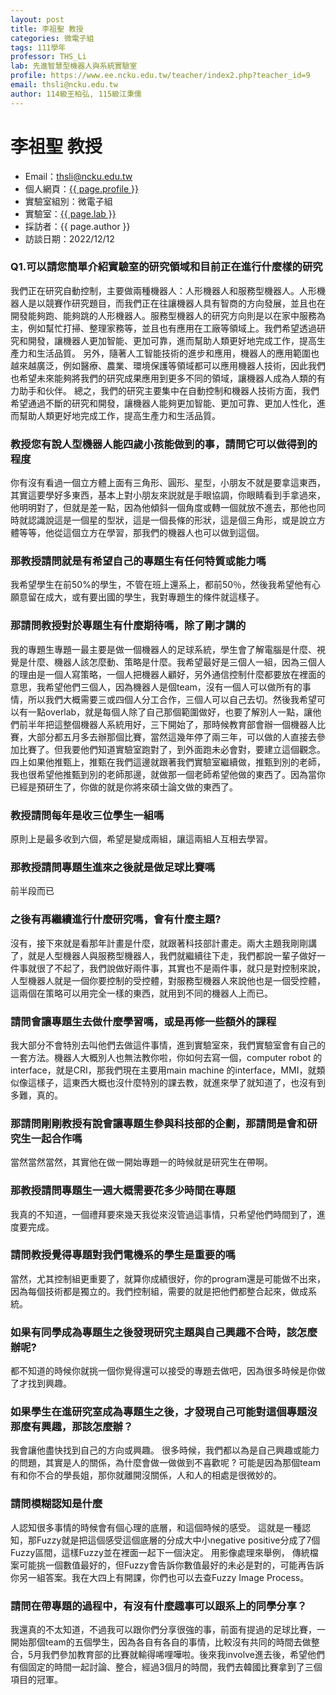 ```yaml
---
layout: post
title: 李祖聖 教授
categories: 微電子組
tags: 111學年
professor: THS_Li
lab: 先進智慧型機器人與系統實驗室
profile: https://www.ee.ncku.edu.tw/teacher/index2.php?teacher_id=9
email: thsli@ncku.edu.tw
author: 114級王柏弘, 115級江秉儒
---
```


# 李祖聖 教授

- Email：thsli@ncku.edu.tw
- 個人網頁：[{{ page.profile }}](https://www.ee.ncku.edu.tw/teacher/index2.php?teacher_id=9)
- 實驗室組別：微電子組
- 實驗室：[{{ page.lab }}]([https://www.ee.ncku.edu.tw/teacher/index2.php?teacher_id=11](http://www.airobotslab.com.tw/))
- 採訪者：{{ page.author }}
- 訪談日期：2022/12/12

### Q1.可以請您簡單介紹實驗室的研究領域和目前正在進行什麼樣的研究

我們正在研究自動控制，主要做兩種機器人：人形機器人和服務型機器人。人形機器人是以競賽作研究題目，而我們正在往讓機器人具有智商的方向發展，並且也在開發能夠跑、能夠跳的人形機器人。服務型機器人的研究方向則是以在家中服務為主，例如幫忙打掃、整理家務等，並且也有應用在工廠等領域上。我們希望透過研究和開發，讓機器人更加智能、更加可靠，進而幫助人類更好地完成工作，提高生產力和生活品質。
另外，隨著人工智能技術的進步和應用，機器人的應用範圍也越來越廣泛，例如醫療、農業、環境保護等領域都可以應用機器人技術，因此我們也希望未來能夠將我們的研究成果應用到更多不同的領域，讓機器人成為人類的有力助手和伙伴。
總之，我們的研究主要集中在自動控制和機器人技術方面，我們希望通過不斷的研究和開發，讓機器人能夠更加智能、更加可靠、更加人性化，進而幫助人類更好地完成工作，提高生產力和生活品質。

### 教授您有說人型機器人能四歲小孩能做到的事，請問它可以做得到的程度

你有沒有看過一個立方體上面有三角形、圓形、星型，小朋友不就是要拿這東西，其實這要學好多東西，基本上對小朋友來説就是手眼協調，你眼睛看到手拿過來，他明明對了，但就是差一點，因為他傾斜一個角度或轉一個就放不進去，那他也同時就認識說這是一個星的型狀，這是一個長條的形狀，這是個三角形，或是說立方體等等，他從這個立方在學習，那我們的機器人也可以做到這個。

### 那教授請問就是有希望自己的專題生有任何特質或能力嗎

我希望學生在前50%的學生，不管在班上還系上，都前50％，然後我希望他有心願意留在成大，或有要出國的學生，我對專題生的條件就這樣子。

### 那請問教授對於專題生有什麼期待嗎，除了剛才講的

我的專題生專題一最主要是做一個機器人的足球系統，學生會了解電腦是什麼、視覺是什麼、機器人該怎麼動、策略是什麼。我希望最好是三個人一組，因為三個人的理由是一個人寫策略，一個人把機器人顧好，另外通信控制什麼都要放在裡面的意思，我希望他們三個人，因為機器人是個team，沒有一個人可以做所有的事情，所以我們大概需要三或四個人分工合作，三個人可以自己去切。然後我希望可以有一點overlab，就是每個人除了自己那個範圍做好，也要了解別人一點，讓他們前半年把這整個機器人系統用好，三下開始了，那時候教育部會辦一個機器人比賽，大部分都五月多去辦那個比賽，當然這幾年停了兩三年，可以做的人直接去參加比賽了。但我要他們知道實驗室跑對了，到外面跑未必會對，要建立這個觀念。四上如果他推甄上，推甄在我們這邊就跟著我們實驗室繼續做，推甄到別的老師，我也很希望他推甄到別的老師那邊，就做那一個老師希望他做的東西了。因為當你已經是預研生了，你做的就是你將來碩士論文做的東西了。

### 教授請問每年是收三位學生一組嗎

原則上是最多收到六個，希望是變成兩組，讓這兩組人互相去學習。

### 那教授請問專題生進來之後就是做足球比賽嗎

前半段而已

### 之後有再繼續進行什麼研究嗎，會有什麼主題?

沒有，接下來就是看那年計畫是什麼，就跟著科技部計畫走。兩大主題我剛剛講了，就是人型機器人與服務型機器人，我們就繼續往下走，我們都說一輩子做好一件事就很了不起了，我們說做好兩件事，其實也不是兩件事，就只是對控制來說，人型機器人就是一個你要控制的受控體，對服務型機器人來說他也是一個受控體，這兩個在策略可以用完全一樣的東西，就用到不同的機器人上而已。

### 請問會讓專題生去做什麼學習嗎，或是再修一些額外的課程

我大部分不會特別去叫他們去做這件事情，進到實驗室來，我們實驗室會有自己的一套方法。機器人大概別人也無法教你啦，你如何去寫一個，computer robot 的 interface，就是CRI，那我們現在主要用main machine 的interface，MMI，就類似像這樣子，這東西大概也沒什麼特別的課去教，就進來學了就知道了，也沒有到多難，真的。

### 那請問剛剛教授有說會讓專題生參與科技部的企劃，那請問是會和研究生一起合作嗎

當然當然當然，其實他在做一開始專題一的時候就是研究生在帶啊。

### 那教授請問專題生一週大概需要花多少時間在專題

我真的不知道，一個禮拜要來幾天我從來沒管過這事情，只希望他們時間到了，進度要完成。

### 請問教授覺得專題對我們電機系的學生是重要的嗎

當然，尤其控制組更重要了，就算你成績很好，你的program還是可能做不出來，因為每個技術都是獨立的。我們控制組，需要的就是把他們都整合起來，做成系統。

### 如果有同學成為專題生之後發現研究主題與自己興趣不合時，該怎麼辦呢?

都不知道的時候你就挑一個你覺得還可以接受的專題去做吧，因為很多時候是你做了才找到興趣。

### 如果學生在進研究室成為專題生之後，才發現自己可能對這個專題沒那麼有興趣，那該怎麼辦？
我會讓他盡快找到自己的方向或興趣。 很多時候，我們都以為是自己興趣或能力的問題，其實是人的關係，為什麼會做一做做到不喜歡呢 ? 可能是因為那個team有和你不合的學長姐，那你就離開沒關係，人和人的相處是很微妙的。

### 請問模糊認知是什麼
人認知很多事情的時候會有個心理的底層，和這個時候的感受。 這就是一種認知，那Fuzzy就是把這個感受這個底層的分成大中小negative positive分成了7個Fuzzy區間，這樣Fuzzy並在裡面一起下一個決定。 
用影像處理來舉例， 傳統檔案可能挑一個數值最好的，但Fuzzy會告訴你數值最好的未必是對的，可能再告訴你另一組答案。我在大四上有開課，你們也可以去查Fuzzy Image Process。

### 請問在帶專題的過程中，有沒有什麼趣事可以跟系上的同學分享？ 

我還真的不太知道，不過我可以跟你們分享很強的事，前面有提過的足球比賽，一開始那個team的五個學生，因為各自有各自的事情，比較沒有共同的時間去做整合，5月我們參加教育部的比賽就輸得唏哩嘩啦。後來我involve進去後，希望他們有個固定的時間一起討論、整合，經過3個月的時間，我們去韓國比賽拿到了三個項目的冠軍。

